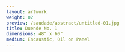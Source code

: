 ```yaml
---
layout: artwork
weight: 02
preview: /saudade/abstract/untitled-01.jpg
title: Duende No. 1
dimensions: 48" x 60"
medium: Encaustic, Oil on Panel
---
```

